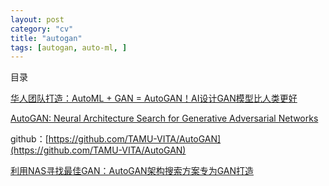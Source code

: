 ```yaml
---
layout: post
category: "cv"
title: "autogan"
tags: [autogan, auto-ml, ]
---
```


目录

<!-- TOC -->


<!-- /TOC -->

[华人团队打造：AutoML + GAN = AutoGAN！AI设计GAN模型比人类更好](https://mp.weixin.qq.com/s/323RA6UtnyTySoXVXcJ2vA)

[AutoGAN: Neural Architecture Search for Generative Adversarial Networks](https://arxiv.org/pdf/1908.03835v1.pdf)

github：[https://github.com/TAMU-VITA/AutoGAN](https://github.com/TAMU-VITA/AutoGAN)

[利用NAS寻找最佳GAN：AutoGAN架构搜索方案专为GAN打造](https://mp.weixin.qq.com/s/VdjHp5Tb1fSyV3CQblPQmw)
